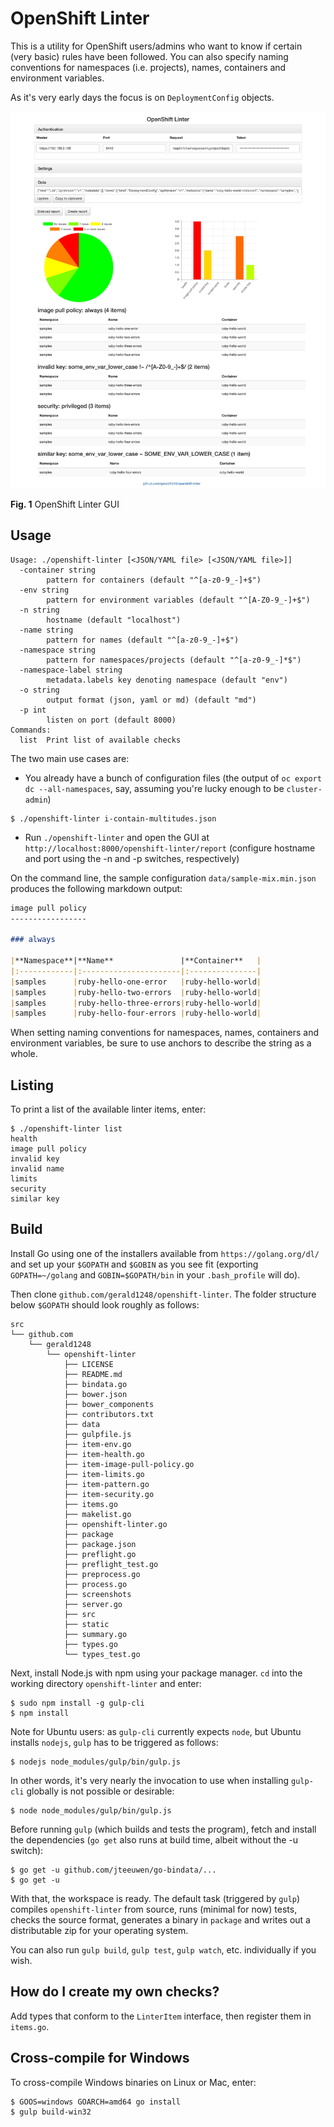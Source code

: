 OpenShift Linter
================

This is a utility for OpenShift users/admins who want to know if certain (very basic) rules have been followed. You can also specify naming conventions for namespaces (i.e. projects), names, containers and environment variables.

As it's very early days the focus is on `DeploymentConfig` objects.

<img src="screenshots/openshift-linter.png" width="512" alt="Screenshot of the OpenShift Linter GUI"/>

**Fig. 1** OpenShift Linter GUI

Usage
-----
```
Usage: ./openshift-linter [<JSON/YAML file> [<JSON/YAML file>]]
  -container string
    	pattern for containers (default "^[a-z0-9_-]+$")
  -env string
    	pattern for environment variables (default "^[A-Z0-9_-]+$")
  -n string
    	hostname (default "localhost")
  -name string
    	pattern for names (default "^[a-z0-9_-]+$")
  -namespace string
    	pattern for namespaces/projects (default "^[a-z0-9_-]*$")
  -namespace-label string
    	metadata.labels key denoting namespace (default "env")
  -o string
    	output format (json, yaml or md) (default "md")
  -p int
    	listen on port (default 8000)
Commands:
  list	Print list of available checks
```

The two main use cases are:

* You already have a bunch of configuration files (the output of `oc export dc --all-namespaces`, say, assuming you're lucky enough to be `cluster-admin`)
```
$ ./openshift-linter i-contain-multitudes.json
```

* Run `./openshift-linter` and open the GUI at `http://localhost:8000/openshift-linter/report` (configure hostname and port using the -n and -p switches, respectively)

On the command line, the sample configuration `data/sample-mix.min.json` produces the following markdown output:
```markdown
image pull policy
-----------------

### always

|**Namespace**|**Name**               |**Container**   |
|:------------|:----------------------|:---------------|
|samples      |ruby-hello-one-error   |ruby-hello-world|
|samples      |ruby-hello-two-errors  |ruby-hello-world|
|samples      |ruby-hello-three-errors|ruby-hello-world|
|samples      |ruby-hello-four-errors |ruby-hello-world|
```

When setting naming conventions for namespaces, names, containers and environment variables, be sure to use anchors to describe the string as a whole.

Listing
-------
To print a list of the available linter items, enter:
```
$ ./openshift-linter list
health
image pull policy
invalid key
invalid name
limits
security
similar key
```

Build
-----
Install Go using one of the installers available from `https://golang.org/dl/` and set up your `$GOPATH` and `$GOBIN` as you see fit (exporting `GOPATH=~/golang` and `GOBIN=$GOPATH/bin` in your `.bash_profile` will do).

Then clone `github.com/gerald1248/openshift-linter`. The folder structure below `$GOPATH` should look roughly as follows:
```
src
└── github.com
    └── gerald1248
        └── openshift-linter
            ├── LICENSE
            ├── README.md
            ├── bindata.go
            ├── bower.json
            ├── bower_components
            ├── contributors.txt
            ├── data
            ├── gulpfile.js
            ├── item-env.go
            ├── item-health.go
            ├── item-image-pull-policy.go
            ├── item-limits.go
            ├── item-pattern.go
            ├── item-security.go
            ├── items.go
            ├── makelist.go
            ├── openshift-linter.go
            ├── package
            ├── package.json
            ├── preflight.go
            ├── preflight_test.go
            ├── preprocess.go
            ├── process.go
            ├── screenshots
            ├── server.go
            ├── src
            ├── static
            ├── summary.go
            ├── types.go
            └── types_test.go
```

Next, install Node.js with npm using your package manager. `cd` into the working directory `openshift-linter` and enter:

```
$ sudo npm install -g gulp-cli
$ npm install
```

Note for Ubuntu users: as `gulp-cli` currently expects `node`, but Ubuntu installs `nodejs`, `gulp` has to be triggered as follows:

```
$ nodejs node_modules/gulp/bin/gulp.js
```

In other words, it's very nearly the invocation to use when installing `gulp-cli` globally is not possible or desirable:

```
$ node node_modules/gulp/bin/gulp.js
```

Before running `gulp` (which builds and tests the program), fetch and install the dependencies (`go get` also runs at build time, albeit without the -u switch):

```
$ go get -u github.com/jteeuwen/go-bindata/...
$ go get -u
```

With that, the workspace is ready. The default task (triggered by `gulp`) compiles `openshift-linter` from source, runs (minimal for now) tests, checks the source format, generates a binary in `package` and writes out a distributable zip for your operating system.

You can also run `gulp build`, `gulp test`, `gulp watch`, etc. individually if you wish.

How do I create my own checks?
------------------------------
Add types that conform to the `LinterItem` interface, then register them in `items.go`.

Cross-compile for Windows
-------------------------
To cross-compile Windows binaries on Linux or Mac, enter:
```
$ GOOS=windows GOARCH=amd64 go install
$ gulp build-win32
```
